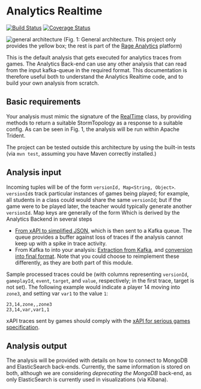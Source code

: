 # Analytics Realtime

[![Build Status](https://travis-ci.org/e-ucm/rage-analytics-realtime.svg)](https://travis-ci.org/e-ucm/rage-analytics-realtime) [![Coverage Status](https://coveralls.io/repos/e-ucm/rage-analytics-realtime/badge.svg?branch=master&service=github)](https://coveralls.io/github/e-ucm/rage-analytics-realtime?branch=master)

![general architecture](https://cloud.githubusercontent.com/assets/2271676/18433512/47d0b368-78e8-11e6-815e-34dd57dd5a9e.png)
(Fig. 1: General architecture. This project only provides the yellow box; the rest is part of the [Rage Analytics](https://github.com/e-ucm/rage-analytics) platform)

This is the default analysis that gets executed for analytics traces from games. The Analytics Back-end can use any other analysis that can read from the input kafka-queue in the required format. This documentation is therefore useful both to understand the Analytics Realtime code, and to build your own analysis from scratch.

## Basic requirements

Your analysis must mimic the signature of the [RealTime](https://github.com/e-ucm/rage-analytics-realtime/blob/master/src/main/java/es/eucm/gleaner/realtime/RealTime.java) class, by providing methods to return a suitable StormTopology as a response to a suitable config. As can be seen in Fig. 1, the analysis will be run within Apache Trident.

The project can be tested outside this architecture by using the built-in tests (via `mvn test`, assuming you have Maven correctly installed.)

## Analysis input

Incoming tuples will be of the form `versionId, Map<String, Object>`. `versionId`s track particular instances of games being played; for example, all students in a class could would share the same `versionId`; but if the game were to be played later, the teacher would typically generate another `versionId`. Map keys are generally of the form 
Which is derived by the Analytics Backend in several steps
* [From xAPI to simplified JSON](https://github.com/e-ucm/rage-analytics-backend/blob/master/lib/tracesConverter.js#L184), which is then sent to a Kafka queue. The queue provides a buffer against loss of traces if the analysis cannot keep up with a spike in trace activity.
* From Kafka to into your analysis: [Extraction from Kafka](https://github.com/e-ucm/rage-analytics-realtime/blob/master/src/main/java/es/eucm/gleaner/realtime/topologies/KafkaTopology.java#L52), and [conversion into final format](https://github.com/e-ucm/rage-analytics-realtime/blob/master/src/main/java/es/eucm/gleaner/realtime/functions/JsonToTrace.java#L42). Note that you could choose to reimplement these differently, as they are both part of this module.

Sample processed traces could be (with columns representing `versionId`, `gameplayId`, `event`, `target`, and `value`, respectively; in the first trace, target is not set). The following example would indicate a player 14 moving into `zone3`, and setting var `var1` to the value `1`:

    23,14,zone,,zone3
    23,14,var,var1,1

xAPI traces sent by games should comply with the [xAPI for serious games specification](https://github.com/e-ucm/xapi-seriousgames).


## Analysis output

The analysis will be provided with details on how to connect to MongoDB and ElasticSearch back-ends. Currently, the same information is stored on both, although we are considering *deprecating the MongoDB* back-end, as only ElasticSearch is currently used in visualizations (via Kibana).


